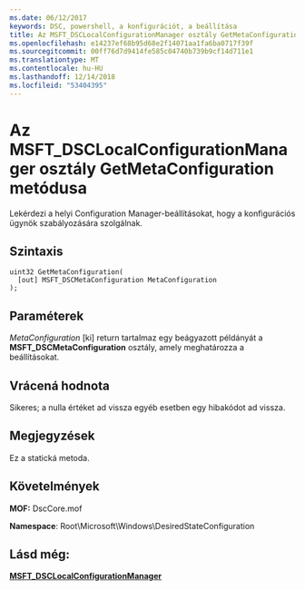 ```yaml
---
ms.date: 06/12/2017
keywords: DSC, powershell, a konfigurációt, a beállítása
title: Az MSFT_DSCLocalConfigurationManager osztály GetMetaConfiguration metódusa
ms.openlocfilehash: e14237ef68b95d68e2f14071aa1fa6ba0717f39f
ms.sourcegitcommit: 00ff76d7d9414fe585c04740b739b9cf14d711e1
ms.translationtype: MT
ms.contentlocale: hu-HU
ms.lasthandoff: 12/14/2018
ms.locfileid: "53404395"
---
```

# <a name="getmetaconfiguration-method-of-the-msftdsclocalconfigurationmanager-class"></a>Az MSFT_DSCLocalConfigurationManager osztály GetMetaConfiguration metódusa

Lekérdezi a helyi Configuration Manager-beállításokat, hogy a konfigurációs ügynök szabályozására szolgálnak.

## <a name="syntax"></a>Szintaxis

```mof
uint32 GetMetaConfiguration(
  [out] MSFT_DSCMetaConfiguration MetaConfiguration
);
```

## <a name="parameters"></a>Paraméterek

*MetaConfiguration* \[ki\] return tartalmaz egy beágyazott példányát a **MSFT_DSCMetaConfiguration** osztály, amely meghatározza a beállításokat.

## <a name="return-value"></a>Vrácená hodnota

Sikeres; a nulla értéket ad vissza egyéb esetben egy hibakódot ad vissza.

## <a name="remarks"></a>Megjegyzések

Ez a statická metoda.

## <a name="requirements"></a>Követelmények

**MOF:** DscCore.mof

**Namespace**: Root\Microsoft\Windows\DesiredStateConfiguration

## <a name="see-also"></a>Lásd még:

[**MSFT_DSCLocalConfigurationManager**](msft-dsclocalconfigurationmanager.md)
